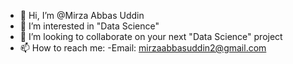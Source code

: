 - 👋 Hi, I’m @Mirza Abbas Uddin
- 👀 I’m interested in "Data Science"
- 💞️ I’m looking to collaborate on your next "Data Science" project
- 📫 How to reach me:
-Email: mirzaabbasuddin2@gmail.com 

<!---
mirzaaa101/mirzaaa101 is a ✨ special ✨ repository because its `README.md` (this file) appears on your GitHub profile.
You can click the Preview link to take a look at your changes.
--->
